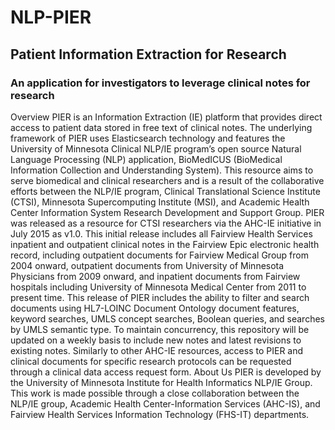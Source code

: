 
# NLP-PIER
## Patient Information Extraction for Research
### An application for investigators to leverage clinical notes for research

Overview
PIER is an Information Extraction (IE) platform that provides direct access to patient data stored in free text of clinical notes. The underlying framework of PIER uses Elasticsearch technology and features the University of Minnesota Clinical NLP/IE program’s open source Natural Language Processing (NLP) application, BioMedICUS (BioMedical Information Collection and Understanding System). This resource aims to serve biomedical and clinical researchers and is a result of the collaborative efforts between the NLP/IE program, Clinical Translational Science Institute (CTSI), Minnesota Supercomputing Institute (MSI), and Academic Health Center Information System Research Development and Support Group.
PIER was released as a resource for CTSI researchers via the AHC-IE initiative in July 2015 as v1.0. This initial release includes all Fairview Health Services inpatient and outpatient clinical notes in the Fairview Epic electronic health record, including outpatient documents for Fairview Medical Group from 2004 onward, outpatient documents from University of Minnesota Physicians from 2009 onward, and inpatient documents from Fairview hospitals including University of Minnesota Medical Center from 2011 to present time. This release of PIER includes the ability to filter and search documents using HL7-LOINC Document Ontology document features, keyword searches, UMLS concept searches, Boolean queries, and searches by UMLS semantic type. To maintain concurrency, this repository will be updated on a weekly basis to include new notes and latest revisions to existing notes.
Similarly to other AHC-IE resources, access to PIER and clinical documents for specific research protocols can be requested through a clinical data access request form.
About Us
PIER is developed by the University of Minnesota Institute for Health Informatics NLP/IE Group. This work is made possible through a close collaboration between the NLP/IE group, Academic Health Center-Information Services (AHC-IS), and Fairview Health Services Information Technology (FHS-IT) departments.

